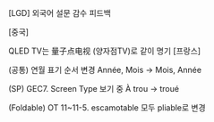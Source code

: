 [LGD] 외국어 설문 감수 피드백


[중국]

QLED TV는  量子点电视 (양자점TV)로 같이 명기
[프랑스]

(공통) 연월 표기 순서 변경 Année, Mois → Mois, Année

(SP) GEC7. Screen Type 보기 중 À trou → troué

(Foldable) OT 11~11-5. escamotable 모두 pliable로 변경

